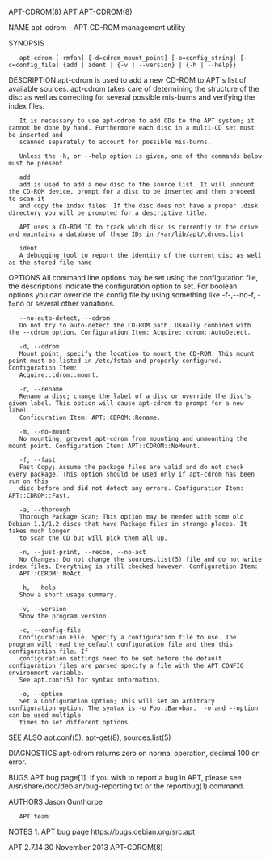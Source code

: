 APT-CDROM(8)								      APT								  APT-CDROM(8)

NAME
       apt-cdrom - APT CD-ROM management utility

SYNOPSIS

       apt-cdrom [-rmfan] [-d=cdrom_mount_point] [-o=config_string] [-c=config_file] {add | ident | {-v | --version} | {-h | --help}}

DESCRIPTION
       apt-cdrom is used to add a new CD-ROM to APT's list of available sources.  apt-cdrom takes care of determining the structure of the disc as well as
       correcting for several possible mis-burns and verifying the index files.

       It is necessary to use apt-cdrom to add CDs to the APT system; it cannot be done by hand. Furthermore each disc in a multi-CD set must be inserted and
       scanned separately to account for possible mis-burns.

       Unless the -h, or --help option is given, one of the commands below must be present.

       add
	   add is used to add a new disc to the source list. It will unmount the CD-ROM device, prompt for a disc to be inserted and then proceed to scan it
	   and copy the index files. If the disc does not have a proper .disk directory you will be prompted for a descriptive title.

	   APT uses a CD-ROM ID to track which disc is currently in the drive and maintains a database of these IDs in /var/lib/apt/cdroms.list

       ident
	   A debugging tool to report the identity of the current disc as well as the stored file name

OPTIONS
       All command line options may be set using the configuration file, the descriptions indicate the configuration option to set. For boolean options you
       can override the config file by using something like -f-,--no-f, -f=no or several other variations.

       --no-auto-detect, --cdrom
	   Do not try to auto-detect the CD-ROM path. Usually combined with the --cdrom option. Configuration Item: Acquire::cdrom::AutoDetect.

       -d, --cdrom
	   Mount point; specify the location to mount the CD-ROM. This mount point must be listed in /etc/fstab and properly configured. Configuration Item:
	   Acquire::cdrom::mount.

       -r, --rename
	   Rename a disc; change the label of a disc or override the disc's given label. This option will cause apt-cdrom to prompt for a new label.
	   Configuration Item: APT::CDROM::Rename.

       -m, --no-mount
	   No mounting; prevent apt-cdrom from mounting and unmounting the mount point. Configuration Item: APT::CDROM::NoMount.

       -f, --fast
	   Fast Copy; Assume the package files are valid and do not check every package. This option should be used only if apt-cdrom has been run on this
	   disc before and did not detect any errors. Configuration Item: APT::CDROM::Fast.

       -a, --thorough
	   Thorough Package Scan; This option may be needed with some old Debian 1.1/1.2 discs that have Package files in strange places. It takes much longer
	   to scan the CD but will pick them all up.

       -n, --just-print, --recon, --no-act
	   No Changes; Do not change the sources.list(5) file and do not write index files. Everything is still checked however. Configuration Item:
	   APT::CDROM::NoAct.

       -h, --help
	   Show a short usage summary.

       -v, --version
	   Show the program version.

       -c, --config-file
	   Configuration File; Specify a configuration file to use. The program will read the default configuration file and then this configuration file. If
	   configuration settings need to be set before the default configuration files are parsed specify a file with the APT_CONFIG environment variable.
	   See apt.conf(5) for syntax information.

       -o, --option
	   Set a Configuration Option; This will set an arbitrary configuration option. The syntax is -o Foo::Bar=bar.	-o and --option can be used multiple
	   times to set different options.

SEE ALSO
       apt.conf(5), apt-get(8), sources.list(5)

DIAGNOSTICS
       apt-cdrom returns zero on normal operation, decimal 100 on error.

BUGS
       APT bug page[1]. If you wish to report a bug in APT, please see /usr/share/doc/debian/bug-reporting.txt or the reportbug(1) command.

AUTHORS
       Jason Gunthorpe

       APT team

NOTES
	1. APT bug page
	   https://bugs.debian.org/src:apt

APT 2.7.14							       30 November 2013								  APT-CDROM(8)
